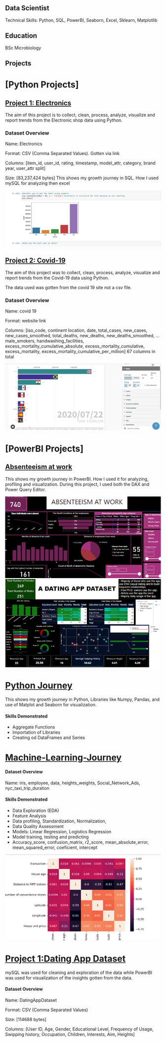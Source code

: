 ## Data Scientist
Technical Skills: Python, SQL, PowerBI, Seaborn, Excel, Sklearn, Matplotlib

## Education
BSc Microbiology

## Projects
# [Python Projects]
## [Project 1: Electronics](https://github.com/Ikeoluwapo/Electronics)
The aim of this project is to collect, clean, process, analyze, visualize and report trends from the Electronic shop data using Python.

### Dataset Overview
Name: Electronics

Format: CSV (Comma Separated Values). Gotten via link

Columns: [item_id,	user_id,	rating,	timestamp,	model_attr,	category,	brand	year,	user_attr	split]

Size: [83,237,424 bytes]
This shows my growth journey in SQL. How I used mySQL for analyzing then excel

![Electronics count plot](https://github.com/Ikeoluwapo/Electronics/blob/96a17deb4fe818e6fa53039ce794170f11d1da52/countplot.png?raw=True)

## [Project 2: Covid-19](https://github.com/Ikeoluwapo/Covid-19)
The aim of this project was to collect, clean, process, analyze, visualize and report trends from the Covid-19 data using Python.

The data used was gotten from the covid 19 site not a csv file.

### Dataset Overview
Name: covid 19

Format: website link

Columns: [iso_code,	continent	location,	date,	total_cases,	new_cases,	new_cases_smoothed,	total_deaths,	new_deaths,	new_deaths_smoothed,	...	male_smokers,	handwashing_facilities,	excess_mortality_cumulative_absolute,	excess_mortality_cumulative,	excess_mortality,	excess_mortality_cumulative_per_million] 67 columns in total

![Covid florish](https://github.com/Ikeoluwapo/Covid-19/blob/0fb2891711581461d51a8c2079ea95bcac82858e/covid.png?raw=True)

# [PowerBI Projects]
## [Absenteeism at work](https://github.com/Ikeoluwapo/Absenteeism_at_work)
This shows my growth journey in PowerBI. How I used it for analyzing, profiling and visualization.
During this project, I used both the DAX and Power Query Editor. 

![](https://github.com/Ikeoluwapo/Emmanuella_Portfolio/blob/main/Images/Absenteeism%20dashboard.png?raw=True)
![](https://github.com/Ikeoluwapo/Emmanuella_Portfolio/blob/main/Images/DATING%20APP%20DATA.png?raw=True)

# [Python Journey](https://github.com/Ikeoluwapo/Python-Journey)
This shows my growth journey in Python, Libraries like Numpy, Pandas, and use of Matplot and Seaborn for visualization.
#### Skills Demonstrated
* Aggregate Functions
* Importation of Libraries
* Creating od DataFrames and Series

# [Machine-Learning-Journey](https://github.com/Ikeoluwapo/Machine-Learning-Journey)
#### Dataset Overview
Name: iris, employee, data, heights_weights, Social_Network_Ads, nyc_taxi_trip_duration
#### Skills Demonstrated
* Data Exploration (EDA)
* Feature Analysis
* Data profiling, Standardization, Normalization, 
* Data Quality Assessment
* Models: Linear Regression, Logistics Regression
* Model training, testing and predicting
* Accuracy_score, confusion_matrix, r2_score, mean_absolute_error, mean_squared_error, coeficient, intercept

![](https://github.com/Ikeoluwapo/Emmanuella_Portfolio/blob/main/Images/python-heatmap.png?raw=True)

# [Project 1:Dating App Dataset](https://github.com/Ikeoluwapo/DatingApp/tree/main)
mySQL was used for cleaning and exploration of the data while PowerBI was used for visualization of the insights gotten from the data.
#### Dataset Overview
Name: DatingAppDataset

Format: CSV (Comma Separated Values)

Size: [114688 bytes]

Columns: [User ID, Age, Gender, Educational Level, Frequency of Usage, Swipping history, Occupation, Children, Interests, Aim, Heights]
